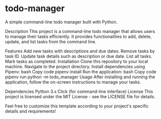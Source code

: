 # todo-manager

A simple command-line todo manager built with Python.

Description
  This project is a command-line todo manager that allows users to manage their   tasks efficiently. It provides functionalities to add, delete, update, and list tasks from the command line.

Features
 Add new tasks with descriptions and due dates.
 Remove tasks by task ID.
 Update task details such as description or due date.
 List all tasks.
 Mark tasks as completed.
Installation
 Clone this repository to your local machine.
 Navigate to the project directory.
 Install dependencies using Pipenv:
bash
Copy code
pipenv install
Run the application:
bash
Copy code
pipenv run python -m todo_manager
Usage
After installing and running the application, follow the on-screen instructions to manage your tasks.

Dependencies
Python 3.x
Click (for command-line interface)
License
This project is licensed under the MIT License - see the LICENSE file for details.

Feel free to customize this template according to your project's specific details and requirements!




